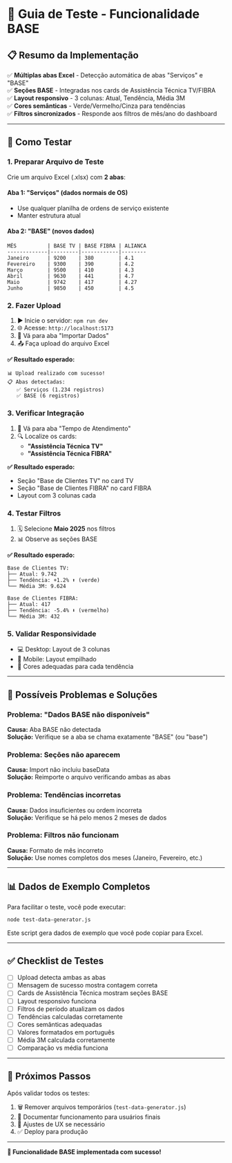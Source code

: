 # 🧪 Guia de Teste - Funcionalidade BASE

## 📋 Resumo da Implementação

✅ **Múltiplas abas Excel** - Detecção automática de abas "Serviços" e "BASE"  
✅ **Seções BASE** - Integradas nos cards de Assistência Técnica TV/FIBRA  
✅ **Layout responsivo** - 3 colunas: Atual, Tendência, Média 3M  
✅ **Cores semânticas** - Verde/Vermelho/Cinza para tendências  
✅ **Filtros sincronizados** - Responde aos filtros de mês/ano do dashboard  

---

## 🔧 Como Testar

### **1. Preparar Arquivo de Teste**

Crie um arquivo Excel (.xlsx) com **2 abas**:

#### **Aba 1: "Serviços"** (dados normais de OS)
- Use qualquer planilha de ordens de serviço existente
- Manter estrutura atual

#### **Aba 2: "BASE"** (novos dados)
```
MÊS          | BASE TV | BASE FIBRA | ALIANCA
-------------|---------|------------|--------
Janeiro      | 9200    | 380        | 4.1
Fevereiro    | 9300    | 390        | 4.2
Março        | 9500    | 410        | 4.3
Abril        | 9630    | 441        | 4.7
Maio         | 9742    | 417        | 4.27
Junho        | 9850    | 450        | 4.5
```

### **2. Fazer Upload**

1. ▶️ Inicie o servidor: `npm run dev`
2. 🌐 Acesse: `http://localhost:5173`
3. 📂 Vá para aba "Importar Dados"
4. 📤 Faça upload do arquivo Excel

**✅ Resultado esperado:**
```
📊 Upload realizado com sucesso!
📋 Abas detectadas:
   ✅ Serviços (1.234 registros)
   ✅ BASE (6 registros)
```

### **3. Verificar Integração**

1. 🎯 Vá para aba "Tempo de Atendimento"
2. 🔍 Localize os cards:
   - **"Assistência Técnica TV"**
   - **"Assistência Técnica FIBRA"**

**✅ Resultado esperado:**
- Seção "Base de Clientes TV" no card TV
- Seção "Base de Clientes FIBRA" no card FIBRA
- Layout com 3 colunas cada

### **4. Testar Filtros**

1. 🗓️ Selecione **Maio 2025** nos filtros
2. 📊 Observe as seções BASE

**✅ Resultado esperado:**
```
Base de Clientes TV:
├── Atual: 9.742
├── Tendência: +1.2% ⬆️ (verde)
└── Média 3M: 9.624

Base de Clientes FIBRA:
├── Atual: 417
├── Tendência: -5.4% ⬇️ (vermelho)
└── Média 3M: 432
```

### **5. Validar Responsividade**

- 💻 Desktop: Layout de 3 colunas
- 📱 Mobile: Layout empilhado
- 🎨 Cores adequadas para cada tendência

---

## 🐛 Possíveis Problemas e Soluções

### **Problema: "Dados BASE não disponíveis"**
**Causa:** Aba BASE não detectada  
**Solução:** Verifique se a aba se chama exatamente "BASE" (ou "base")

### **Problema: Seções não aparecem**
**Causa:** Import não incluiu baseData  
**Solução:** Reimporte o arquivo verificando ambas as abas

### **Problema: Tendências incorretas**
**Causa:** Dados insuficientes ou ordem incorreta  
**Solução:** Verifique se há pelo menos 2 meses de dados

### **Problema: Filtros não funcionam**
**Causa:** Formato de mês incorreto  
**Solução:** Use nomes completos dos meses (Janeiro, Fevereiro, etc.)

---

## 📊 Dados de Exemplo Completos

Para facilitar o teste, você pode executar:

```bash
node test-data-generator.js
```

Este script gera dados de exemplo que você pode copiar para Excel.

---

## ✅ Checklist de Testes

- [ ] Upload detecta ambas as abas
- [ ] Mensagem de sucesso mostra contagem correta
- [ ] Cards de Assistência Técnica mostram seções BASE
- [ ] Layout responsivo funciona
- [ ] Filtros de período atualizam os dados
- [ ] Tendências calculadas corretamente
- [ ] Cores semânticas adequadas
- [ ] Valores formatados em português
- [ ] Média 3M calculada corretamente
- [ ] Comparação vs média funciona

---

## 🚀 Próximos Passos

Após validar todos os testes:

1. 🗑️ Remover arquivos temporários (`test-data-generator.js`)
2. 📝 Documentar funcionamento para usuários finais
3. 🔧 Ajustes de UX se necessário
4. ✅ Deploy para produção

---

**🎉 Funcionalidade BASE implementada com sucesso!** 